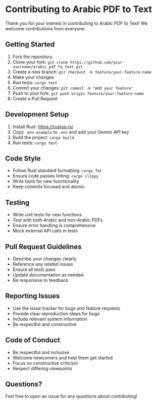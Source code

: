 # Contributing to Arabic PDF to Text

Thank you for your interest in contributing to Arabic PDF to Text! We welcome contributions from everyone.

## Getting Started

1. Fork the repository
2. Clone your fork: `git clone https://github.com/your-username/arabic_pdf_to_text.git`
3. Create a new branch: `git checkout -b feature/your-feature-name`
4. Make your changes
5. Run tests: `cargo test`
6. Commit your changes: `git commit -m "Add your feature"`
7. Push to your fork: `git push origin feature/your-feature-name`
8. Create a Pull Request

## Development Setup

1. Install Rust: https://rustup.rs/
2. Copy `.env.example` to `.env` and add your Gemini API key
3. Build the project: `cargo build`
4. Run tests: `cargo test`

## Code Style

- Follow Rust standard formatting: `cargo fmt`
- Ensure code passes linting: `cargo clippy`
- Write tests for new functionality
- Keep commits focused and atomic

## Testing

- Write unit tests for new functions
- Test with both Arabic and non-Arabic PDFs
- Ensure error handling is comprehensive
- Mock external API calls in tests

## Pull Request Guidelines

- Describe your changes clearly
- Reference any related issues
- Ensure all tests pass
- Update documentation as needed
- Be responsive to feedback

## Reporting Issues

- Use the issue tracker for bugs and feature requests
- Provide clear reproduction steps for bugs
- Include relevant system information
- Be respectful and constructive

## Code of Conduct

- Be respectful and inclusive
- Welcome newcomers and help them get started
- Focus on constructive criticism
- Respect differing viewpoints

## Questions?

Feel free to open an issue for any questions about contributing!